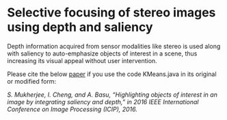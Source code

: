 # Selective focusing of stereo images using depth and saliency

Depth information acquired from sensor modalities like stereo is used along with saliency to auto-emphasize objects of interest in a scene, thus increasing its visual appeal without user intervention.

Please cite the below [paper](https://doi.org/10.1109/ICIP.2016.7532308) if you use the code KMeans.java in its original or modified form:

*S. Mukherjee, I. Cheng, and A. Basu, “Highlighting objects of interest in an image by integrating saliency and depth,” in 2016 IEEE International Conference on Image Processing (ICIP), 2016.*

